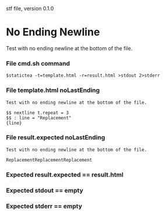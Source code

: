 stf file, version 0.1.0

# No Ending Newline

Test with no ending newline at the bottom of the file.

### File cmd.sh command

~~~
$statictea -t=template.html -r=result.html >stdout 2>stderr
~~~

### File template.html noLastEnding

~~~
Test with no ending newline at the bottom of the file.

$$ nextline t.repeat = 3
$$ : line = "Replacement"
{line}
~~~

### File result.expected noLastEnding

~~~
Test with no ending newline at the bottom of the file.

ReplacementReplacementReplacement
~~~

### Expected result.expected == result.html
### Expected stdout == empty
### Expected stderr == empty

